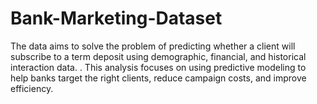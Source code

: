 # Bank-Marketing-Dataset
The data aims to solve the problem of predicting whether a client will subscribe to a term deposit using demographic, financial, and historical interaction data. . This analysis focuses on using predictive modeling to help banks target the right clients, reduce campaign costs, and improve efficiency.

